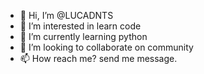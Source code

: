 - 👋 Hi, I’m @LUCADNTS
- 👀 I’m interested in learn code 
- 🌱 I’m currently learning python  
- 💞️ I’m looking to collaborate on community 
- 📫 How reach me? send me message.

